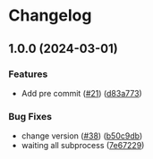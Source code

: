 # Changelog

## 1.0.0 (2024-03-01)


### Features

* Add pre commit ([#21](https://github.com/hpc-maths/ponio/issues/21)) ([d83a773](https://github.com/hpc-maths/ponio/commit/d83a7733b413385183f8841f126ab5be697bb1e3))


### Bug Fixes

* change version ([#38](https://github.com/hpc-maths/ponio/issues/38)) ([b50c9db](https://github.com/hpc-maths/ponio/commit/b50c9db3d50a1e3ddc7b430b2b6945a5f8594f03))
* waiting all subprocess ([7e67229](https://github.com/hpc-maths/ponio/commit/7e6722974df8b76c9410429bff80a378a0873c55))

